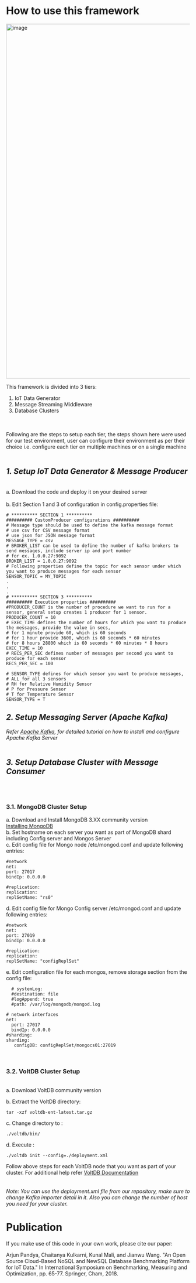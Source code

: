 <H1> How to use this framework</H1>

<img width="969" alt="image" src="https://user-images.githubusercontent.com/34160872/49715100-52e83180-fc1d-11e8-9a7a-60d3a210fa84.png">

This framework is divided into 3 tiers: 
1. IoT Data Generator
1. Message Streaming Middleware
1. Database Clusters
<br>
<br>
Following are the steps to setup each tier, the steps shown here were used for our test environment, user can configure their environment as per their choice i.e. configure each tier on multiple machines or on a single machine
<br>
<br>
<I><h2> 1. Setup IoT Data Generator & Message Producer</I></h2><br>
	            a. Download the code and deploy it on your desired server<br><br>
		    b. Edit Section 1 and 3 of configuration in config.properties file: 
		    
    # ********** SECTION 1 **********
    ########## CustomProducer configurations ##########
    # Message type should be used to define the kafka message format
    # use csv for CSV message format
    # use json for JSON message format
    MESSAGE_TYPE = csv
    # BROKER_LIST can be used to define the number of kafka brokers to send messages, include server ip and port number
    # for ex. 1.0.0.27:9092
    BROKER_LIST = 1.0.0.27:9092
    # Following properties define the topic for each sensor under which you want to produce messages for each sensor
    SENSOR_TOPIC = MY_TOPIC
    .
    .
    .
    # ********** SECTION 3 **********
    ########## Execution properties ##########
    #PRODUCER_COUNT is the number of procedure we want to run for a sensor, general setup creates 1 producer for 1 sensor.
    PRODUCER_COUNT = 10
    # EXEC_TIME defines the number of hours for which you want to produce the messages, provide the value in secs,
    # for 1 minute provide 60, which is 60 seconds
    # for 1 hour provide 3600, which is 60 seconds * 60 minutes
    # for 8 hours 28800 which is 60 seconds * 60 minutes * 8 hours
    EXEC_TIME = 10
    # RECS_PER_SEC defines number of messages per second you want to produce for each sensor
    RECS_PER_SEC = 100

    # SENSOR_TYPE defines for which sensor you want to produce messages,
    # ALL for all 3 sensors
    # RH for Relative Humidity Sensor
    # P for Pressure Sensor
    # T for Temperature Sensor
    SENSOR_TYPE = T

<I><h2> 2. Setup Messaging Server (Apache Kafka) </h2>
Refer [Apache Kafka](https://kafka.apache.org/quickstart), for detailed tutorial on how to install and configure Apache Kafka Server</I></h2></B><br><br>
<I><h2> 3. Setup Database Cluster with Message Consumer</B></I></h2><br>
<BR>
	    <h3>3.1. MongoDB Cluster Setup</h3>
		a. Download and Install MongoDB 3.XX community version<br>
			  [Installing MongoDB](https://docs.mongodb.com/manual/tutorial/install-mongodb-on-ubuntu/)<br>
		b. Set hostname on each server you want as part of MongoDB shard including Config server and Mongos Server<br>
		c. Edit config file for Mongo node /etc/mongod.conf and update following entries:
				
    #network
    net:
    port: 27017
    bindIp: 0.0.0.0 
				
    #replication:
    replication:
    replSetName: "rs0"     

d. Edit config file for Mongo Config server /etc/mongod.conf and update following entries:
			
    #network
    net:
    port: 27019
    bindIp: 0.0.0.0 
				
    #replication:
    replication:
    replSetName: "configReplSet"   
e. Edit configuration file for each mongos, remove storage section from the config file:
    
	  # systemLog:
	  #destination: file
	  #logAppend: true
	  #path: /var/log/mongodb/mongod.log

	# network interfaces
	net:
	  port: 27017
	  bindIp: 0.0.0.0
	#sharding:
	sharding:
	   configDB: configReplSet/mongocs01:27019

				
<BR>
<h3> 3.2. VoltDB Cluster Setup</h3><br>
a. Download VoltDB community version <br>
	
b. Extract the VoltDB directory:
	
	tar -xzf voltdb-ent-latest.tar.gz
				
c. Change directory to :
				
    ./voltdb/bin/
				
d. Execute :

    ./voltdb init --config=./deployment.xml

Follow above steps for each VoltDB node that you want as part of your cluster. For additional help refer [VoltDB Documentation](https://www.voltdb.com/resources/get-started-voltdb/)<br>
	<br>
  <br>
<I> Note: You can use the deployment.xml file from our repository, make sure to change Kafka importer detail in it. Also you can change the number of host you need for your cluster.	</I>	

# Publication
If you make use of this code in your own work, please cite our paper:


Arjun Pandya, Chaitanya Kulkarni, Kunal Mali, and Jianwu Wang. "An Open Source Cloud-Based NoSQL and NewSQL Database Benchmarking Platform for IoT Data." In International Symposium on Benchmarking, Measuring and Optimization, pp. 65-77. Springer, Cham, 2018.
